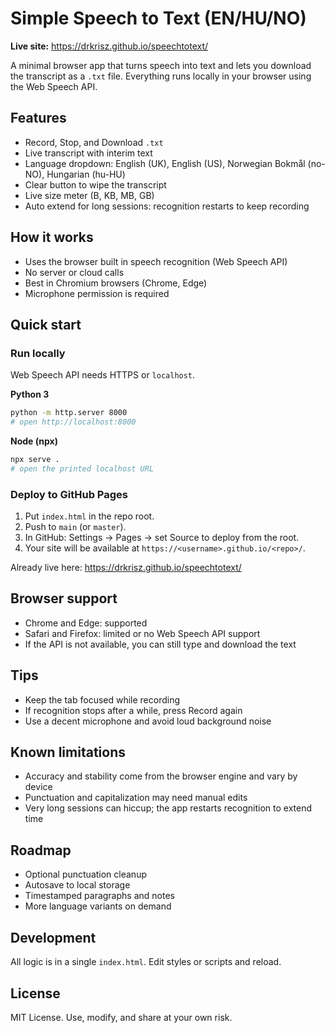 # Simple Speech to Text (EN/HU/NO)

**Live site:** https://drkrisz.github.io/speechtotext/

A minimal browser app that turns speech into text and lets you download the transcript as a `.txt` file. Everything runs locally in your browser using the Web Speech API.

## Features
- Record, Stop, and Download `.txt`
- Live transcript with interim text
- Language dropdown: English (UK), English (US), Norwegian Bokmål (no-NO), Hungarian (hu-HU)
- Clear button to wipe the transcript
- Live size meter (B, KB, MB, GB)
- Auto extend for long sessions: recognition restarts to keep recording

## How it works
- Uses the browser built in speech recognition (Web Speech API)
- No server or cloud calls
- Best in Chromium browsers (Chrome, Edge)
- Microphone permission is required

## Quick start

### Run locally
Web Speech API needs HTTPS or `localhost`.

**Python 3**
```bash
python -m http.server 8000
# open http://localhost:8000
```

**Node (npx)**
```bash
npx serve .
# open the printed localhost URL
```

### Deploy to GitHub Pages
1. Put `index.html` in the repo root.
2. Push to `main` (or `master`).
3. In GitHub: Settings -> Pages -> set Source to deploy from the root.
4. Your site will be available at `https://<username>.github.io/<repo>/`.

Already live here: https://drkrisz.github.io/speechtotext/

## Browser support
- Chrome and Edge: supported
- Safari and Firefox: limited or no Web Speech API support
- If the API is not available, you can still type and download the text

## Tips
- Keep the tab focused while recording
- If recognition stops after a while, press Record again
- Use a decent microphone and avoid loud background noise

## Known limitations
- Accuracy and stability come from the browser engine and vary by device
- Punctuation and capitalization may need manual edits
- Very long sessions can hiccup; the app restarts recognition to extend time

## Roadmap
- Optional punctuation cleanup
- Autosave to local storage
- Timestamped paragraphs and notes
- More language variants on demand

## Development
All logic is in a single `index.html`. Edit styles or scripts and reload.

## License
MIT License. Use, modify, and share at your own risk.
